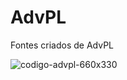 # AdvPL
Fontes criados de AdvPL 

![codigo-advpl-660x330](https://user-images.githubusercontent.com/21965230/28477954-ba03b716-6e2c-11e7-93e4-80ab0547dd33.png)
